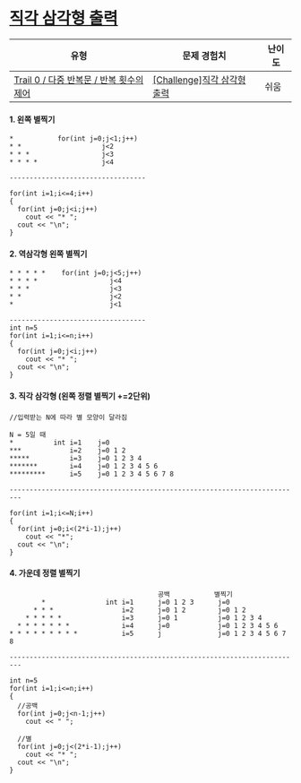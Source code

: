# [직각 삼각형 출력](https://www.codetree.ai/trails/complete/curated-cards/nl-pre-dependent-loops-2)

|유형|문제 경험치|난이도|
|---|---|---|
|[Trail 0 / 다중 반복문 / 반복 횟수의 제어](https://www.codetree.ai/trail-info/codetree-101/)|[[Challenge]직각 삼각형 출력](https://www.codetree.ai/trails/complete/curated-cards/nl-pre-dependent-loops-2/)|쉬움|


#### 1. 왼쪽 별찍기
```
*           for(int j=0;j<1;j++)
* *                    j<2
* * *                  j<3
* * * *                j<4

----------------------------------

for(int i=1;i<=4;i++)
{
  for(int j=0;j<i;j++)
    cout << "* ";
  cout << "\n";
}
```

#### 2. 역삼각형 왼쪽 별찍기
```
* * * * *    for(int j=0;j<5;j++)
* * * *                  j<4
* * *                    j<3
* *                      j<2
*                        j<1

----------------------------------
int n=5
for(int i=1;i<=n;i++)
{
  for(int j=0;j<i;j++)
    cout << "* ";
  cout << "\n";
}
```
#### 3. 직각 삼각형 (왼쪽 정렬 별찍기 +=2단위)
```
//입력받는 N에 따라 별 모양이 달라짐

N = 5일 때
*          int i=1    j=0
***            i=2    j=0 1 2
*****          i=3    j=0 1 2 3 4 
*******        i=4    j=0 1 2 3 4 5 6
*********      i=5    j=0 1 2 3 4 5 6 7 8

-------------------------------------------------------------------------

for(int i=1;i<=N;i++)
{
  for(int j=0;i<(2*i-1);j++)
    cout << "*";
  cout << "\n";
}
```


#### 4. 가운데 정렬 별찍기
```
                                     공백           별찍기
        *               int i=1      j=0 1 2 3      j=0
      * * *                 i=2      j=0 1 2        j=0 1 2
    * * * * *               i=3      j=0 1          j=0 1 2 3 4
  * * * * * * *             i=4      j=0            j=0 1 2 3 4 5 6
* * * * * * * * *           i=5      j              j=0 1 2 3 4 5 6 7 8

-------------------------------------------------------------------------

int n=5
for(int i=1;i<=n;i++)
{
  //공백
  for(int j=0;j<n-1;j++)
    cout << " ";

  //별
  for(int j=0;j<(2*i-1);j++)
    cout << "* ";
  cout << "\n";
}
```


